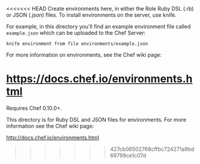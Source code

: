 <<<<<<< HEAD
Create environments here, in either the Role Ruby DSL (.rb) or JSON (.json) files. To install environments on the server, use knife.

For example, in this directory you'll find an example environment file called `example.json` which can be uploaded to the Chef Server:

    knife environment from file environments/example.json

For more information on environments, see the Chef wiki page:

https://docs.chef.io/environments.html
=======
Requires Chef 0.10.0+.

This directory is for Ruby DSL and JSON files for environments. For more information see the Chef wiki page:

http://docs.chef.io/environments.html
>>>>>>> 427cb06502768cffbc724271a9bd69799ce1c07d
